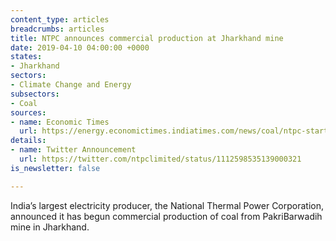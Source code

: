 ```yaml
---
content_type: articles
breadcrumbs: articles
title: NTPC announces commercial production at Jharkhand mine
date: 2019-04-10 04:00:00 +0000
states:
- Jharkhand
sectors:
- Climate Change and Energy
subsectors:
- Coal
sources:
- name: Economic Times
  url: https://energy.economictimes.indiatimes.com/news/coal/ntpc-starts-commercial-production-from-pakri-barwadih-coal-mine-in-jharkhand/68672358
details:
- name: Twitter Announcement
  url: https://twitter.com/ntpclimited/status/1112598535139000321
is_newsletter: false

---
```

India’s largest electricity producer, the National Thermal Power Corporation, announced it has begun commercial production of coal from PakriBarwadih mine in Jharkhand.
